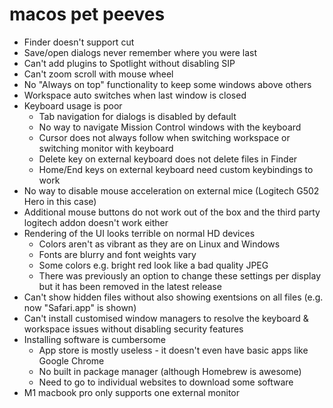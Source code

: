 # macos pet peeves

- Finder doesn't support cut
- Save/open dialogs never remember where you were last
- Can't add plugins to Spotlight without disabling SIP
- Can't zoom scroll with mouse wheel
- No "Always on top" functionality to keep some windows above others
- Workspace auto switches when last window is closed
- Keyboard usage is poor
    - Tab navigation for dialogs is disabled by default
    - No way to navigate Mission Control windows with the keyboard
    - Cursor does not always follow when switching workspace or switching monitor with keyboard
    - Delete key on external keyboard does not delete files in Finder
    - Home/End keys on external keyboard need custom keybindings to work
- No way to disable mouse acceleration on external mice (Logitech G502 Hero in this case)
- Additional mouse buttons do not work out of the box and the third party logitech addon doesn't work either
- Rendering of the UI looks terrible on normal HD devices
    - Colors aren't as vibrant as they are on Linux and Windows
    - Fonts are blurry and font weights vary
    - Some colors e.g. bright red look like a bad quality JPEG
    - There was previously an option to change these settings per display but it has been removed in the latest release
- Can't show hidden files without also showing exentsions on all files (e.g. now "Safari.app" is shown)
- Can't install customised window managers to resolve the keyboard & workspace issues without disabling security features
- Installing software is cumbersome
    - App store is mostly useless - it doesn't even have basic apps like Google Chrome
    - No built in package manager (although Homebrew is awesome)
    - Need to go to individual websites to download some software
- M1 macbook pro only supports one external monitor
